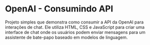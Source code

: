 # OpenAI - Consumindo API
Projeto simples que demonstra como consumir a API da OpenAI para interações de chat. Ele utiliza HTML, CSS e JavaScript para criar uma interface de chat onde os usuários podem enviar mensagens para um assistente de bate-papo baseado em modelos de linguagem.
